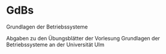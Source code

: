 # GdBs
Grundlagen der Betriebssysteme

Abgaben zu den Übungsblätter der Vorlesung Grundlagen der Betriebssysteme an der Universität Ulm
